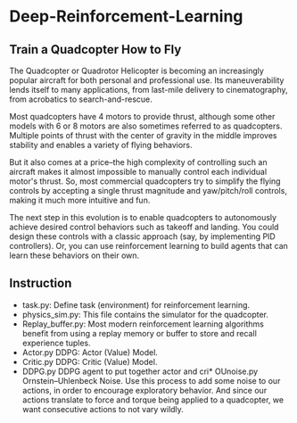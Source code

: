 # Deep-Reinforcement-Learning
## Train a Quadcopter How to Fly
The Quadcopter or Quadrotor Helicopter is becoming an increasingly popular aircraft for both personal and professional use. Its maneuverability lends itself to many applications, from last-mile delivery to cinematography, from acrobatics to search-and-rescue.

Most quadcopters have 4 motors to provide thrust, although some other models with 6 or 8 motors are also sometimes referred to as quadcopters. Multiple points of thrust with the center of gravity in the middle improves stability and enables a variety of flying behaviors.

But it also comes at a price–the high complexity of controlling such an aircraft makes it almost impossible to manually control each individual motor's thrust. So, most commercial quadcopters try to simplify the flying controls by accepting a single thrust magnitude and yaw/pitch/roll controls, making it much more intuitive and fun.

The next step in this evolution is to enable quadcopters to autonomously achieve desired control behaviors such as takeoff and landing. You could design these controls with a classic approach (say, by implementing PID controllers). Or, you can use reinforcement learning to build agents that can learn these behaviors on their own.
## Instruction
* task.py: Define task (environment) for reinforcement learning.
* physics_sim.py: This file contains the simulator for the quadcopter.
* Replay_buffer.py: Most modern reinforcement learning algorithms benefit from using a replay memory or buffer to store and recall experience tuples.
* Actor.py DDPG: Actor (Value) Model.
* Critic.py DDPG: Critic (Value) Model.
* DDPG.py DDPG agent to put together actor and cri* OUnoise.py Ornstein–Uhlenbeck Noise. Use this process to add some noise to our actions, in order to encourage exploratory behavior. And since our actions translate to force and torque being applied to a quadcopter, we want consecutive actions to not vary wildly. 
